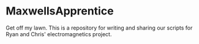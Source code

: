 # MaxwellsApprentice
Get off my lawn. 
This is a repository for writing and sharing our scripts for Ryan and Chris' electromagnetics project.
